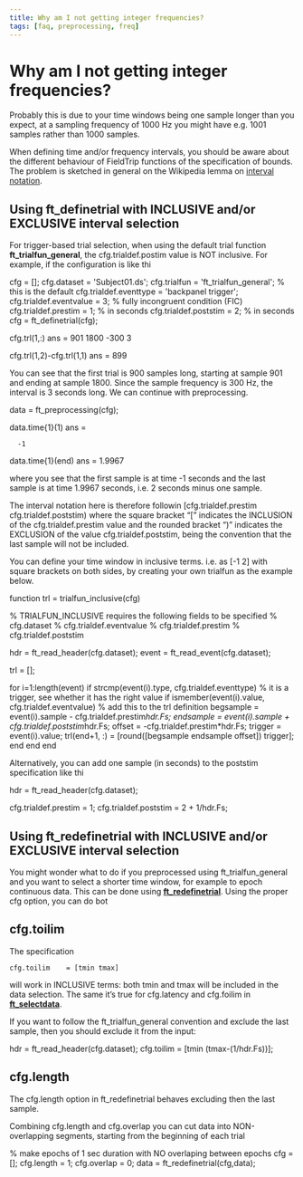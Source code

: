 ```yaml
---
title: Why am I not getting integer frequencies?
tags: [faq, preprocessing, freq]
---
```


#  Why am I not getting integer frequencies?

Probably this is due to your time windows being one sample longer than you expect, at a sampling frequency of 1000 Hz you might have e.g. 1001 samples rather than 1000 samples.

When defining time and/or frequency intervals, you should be aware about the different behaviour of FieldTrip functions of the specification of bounds. The problem is sketched in general on the Wikipedia lemma on [interval notation](http://en.wikibooks.org/wiki/Algebra/Interval_Notation). 

## Using ft_definetrial with INCLUSIVE and/or EXCLUSIVE interval selection

For trigger-based trial selection, when using the default trial function **ft_trialfun_general**, the cfg.trialdef.postim value is NOT inclusive. For example, if the configuration is like thi

  cfg                         = [];
  cfg.dataset                 = 'Subject01.ds';
  cfg.trialfun                = 'ft_trialfun_general'; % this is the default
  cfg.trialdef.eventtype      = 'backpanel trigger';
  cfg.trialdef.eventvalue     = 3; % fully incongruent condition (FIC)
  cfg.trialdef.prestim        = 1; % in seconds
  cfg.trialdef.poststim       = 2; % in seconds
  cfg = ft_definetrial(cfg);
  
  cfg.trl(1,:)
  ans =
           901        1800        -300           3
           
  cfg.trl(1,2)-cfg.trl(1,1)
  ans =
     899 

You can see that the first trial is 900 samples long, starting at sample 901 and ending at sample 1800. Since the sample frequency is 300 Hz, the interval is 3 seconds long. We can continue with preprocessing.

  data = ft_preprocessing(cfg);
    
  data.time{1}(1)
  ans =
  
      -1
  
  data.time{1}(end)
  ans =
      1.9967

where you see that the first sample is at time -1 seconds and the last sample is at time 1.9967 seconds, i.e. 2 seconds minus one sample. 

The interval notation here is therefore followin
    [cfg.trialdef.prestim cfg.trialdef.poststim)
where the square bracket “[” indicates the INCLUSION of the cfg.trialdef.prestim value and the rounded bracket “)” indicates the EXCLUSION of the value cfg.trialdef.poststim, being the convention that the last sample will not be included.

You can define your time window in inclusive terms. i.e. as [-1 2] with square brackets on both sides, by creating your own trialfun as the example below.

  function trl = trialfun_inclusive(cfg)
  
  % TRIALFUN_INCLUSIVE requires the following fields to be specified
  %   cfg.dataset
  %   cfg.trialdef.eventvalue
  %   cfg.trialdef.prestim
  %   cfg.trialdef.poststim
  
  hdr   = ft_read_header(cfg.dataset);
  event = ft_read_event(cfg.dataset);
  
  trl = [];
  
  for i=1:length(event)
    if strcmp(event(i).type, cfg.trialdef.eventtype)
      % it is a trigger, see whether it has the right value
      if ismember(event(i).value, cfg.trialdef.eventvalue)
        % add this to the trl definition
        begsample     = event(i).sample - cfg.trialdef.prestim*hdr.Fs;
        endsample     = event(i).sample + cfg.trialdef.poststim*hdr.Fs;
        offset        = -cfg.trialdef.prestim*hdr.Fs;
        trigger       = event(i).value;
        trl(end+1, :) = [round([begsample endsample offset]) trigger];
      end
    end
  end

Alternatively, you can add one sample (in seconds) to the poststim specification like thi

  hdr         = ft_read_header(cfg.dataset);
  
  cfg.trialdef.prestim  = 1;
  cfg.trialdef.poststim = 2 + 1/hdr.Fs;

## Using ft_redefinetrial with INCLUSIVE and/or EXCLUSIVE interval selection

You might wonder what to do if you preprocessed using ft_trialfun_general and you want to select a shorter time window, for example to epoch continuous data. This can be done using **[ft_redefinetrial](/reference/ft_redefinetrial)**. Using the proper cfg option, you can do bot

## cfg.toilim

The specification

    cfg.toilim    = [tmin tmax] 
    
will work in INCLUSIVE terms: both tmin and tmax will be included in the data selection. The same it’s true for cfg.latency and cfg.foilim in **[ft_selectdata](/reference/ft_selectdata)**.

If you want to follow the ft_trialfun_general convention and exclude the last sample, then you should exclude it from the input: 

  hdr         = ft_read_header(cfg.dataset);
  cfg.toilim  = [tmin (tmax-(1/hdr.Fs))];

## cfg.length

The cfg.length option in ft_redefinetrial behaves excluding then the last sample.

Combining cfg.length and cfg.overlap you can cut data into NON-overlapping segments, starting from the beginning of each trial

  % make epochs of 1 sec duration with NO overlaping between epochs
  cfg = [];
  cfg.length  = 1;
  cfg.overlap = 0;
  data        = ft_redefinetrial(cfg,data);

